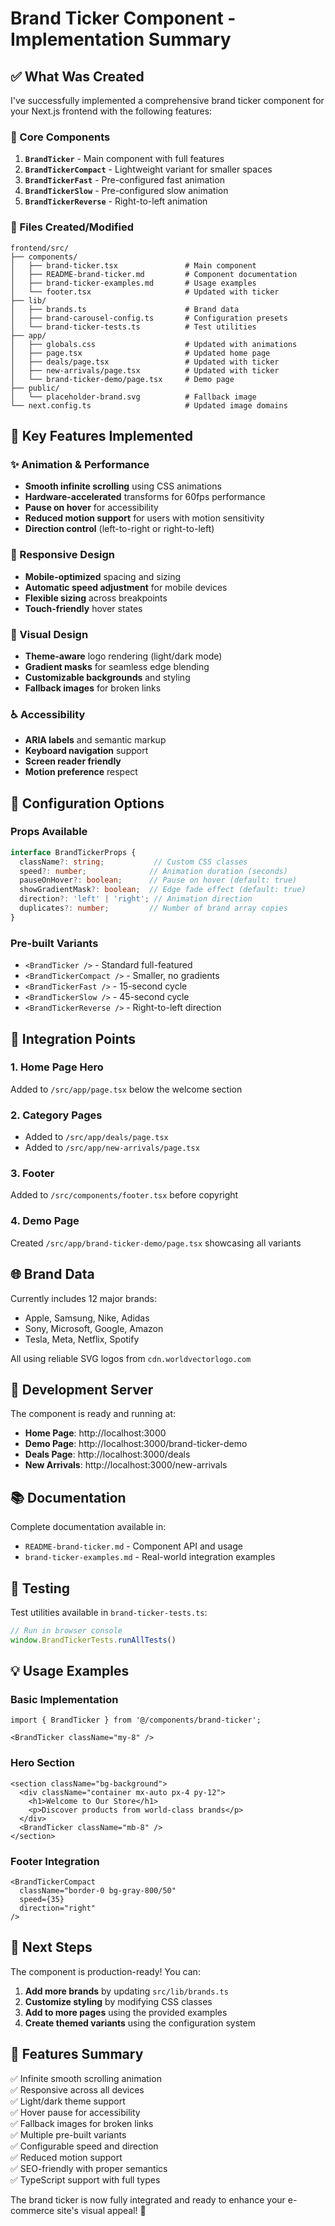 # Brand Ticker Component - Implementation Summary

## ✅ What Was Created

I've successfully implemented a comprehensive brand ticker component for your Next.js frontend with the following features:

### 🎯 Core Components

1. **`BrandTicker`** - Main component with full features
2. **`BrandTickerCompact`** - Lightweight variant for smaller spaces
3. **`BrandTickerFast`** - Pre-configured fast animation
4. **`BrandTickerSlow`** - Pre-configured slow animation  
5. **`BrandTickerReverse`** - Right-to-left animation

### 📁 Files Created/Modified

```
frontend/src/
├── components/
│   ├── brand-ticker.tsx               # Main component
│   ├── README-brand-ticker.md         # Component documentation
│   ├── brand-ticker-examples.md       # Usage examples
│   └── footer.tsx                     # Updated with ticker
├── lib/
│   ├── brands.ts                      # Brand data
│   ├── brand-carousel-config.ts       # Configuration presets
│   └── brand-ticker-tests.ts          # Test utilities
├── app/
│   ├── globals.css                    # Updated with animations
│   ├── page.tsx                       # Updated home page
│   ├── deals/page.tsx                 # Updated with ticker
│   ├── new-arrivals/page.tsx          # Updated with ticker
│   └── brand-ticker-demo/page.tsx     # Demo page
├── public/
│   └── placeholder-brand.svg          # Fallback image
└── next.config.ts                     # Updated image domains
```

## 🚀 Key Features Implemented

### ✨ Animation & Performance
- **Smooth infinite scrolling** using CSS animations
- **Hardware-accelerated** transforms for 60fps performance
- **Pause on hover** for accessibility
- **Reduced motion support** for users with motion sensitivity
- **Direction control** (left-to-right or right-to-left)

### 📱 Responsive Design
- **Mobile-optimized** spacing and sizing
- **Automatic speed adjustment** for mobile devices
- **Flexible sizing** across breakpoints
- **Touch-friendly** hover states

### 🎨 Visual Design
- **Theme-aware** logo rendering (light/dark mode)
- **Gradient masks** for seamless edge blending
- **Customizable backgrounds** and styling
- **Fallback images** for broken links

### ♿ Accessibility
- **ARIA labels** and semantic markup
- **Keyboard navigation** support
- **Screen reader friendly**
- **Motion preference** respect

## 🔧 Configuration Options

### Props Available
```typescript
interface BrandTickerProps {
  className?: string;           // Custom CSS classes
  speed?: number;              // Animation duration (seconds)
  pauseOnHover?: boolean;      // Pause on hover (default: true)
  showGradientMask?: boolean;  // Edge fade effect (default: true)
  direction?: 'left' | 'right'; // Animation direction
  duplicates?: number;         // Number of brand array copies
}
```

### Pre-built Variants
- `<BrandTicker />` - Standard full-featured
- `<BrandTickerCompact />` - Smaller, no gradients
- `<BrandTickerFast />` - 15-second cycle
- `<BrandTickerSlow />` - 45-second cycle
- `<BrandTickerReverse />` - Right-to-left direction

## 📍 Integration Points

### 1. Home Page Hero
Added to `/src/app/page.tsx` below the welcome section

### 2. Category Pages
- Added to `/src/app/deals/page.tsx`
- Added to `/src/app/new-arrivals/page.tsx`

### 3. Footer
Added to `/src/components/footer.tsx` before copyright

### 4. Demo Page
Created `/src/app/brand-ticker-demo/page.tsx` showcasing all variants

## 🌐 Brand Data

Currently includes 12 major brands:
- Apple, Samsung, Nike, Adidas
- Sony, Microsoft, Google, Amazon
- Tesla, Meta, Netflix, Spotify

All using reliable SVG logos from `cdn.worldvectorlogo.com`

## 🔄 Development Server

The component is ready and running at:
- **Home Page**: http://localhost:3000
- **Demo Page**: http://localhost:3000/brand-ticker-demo
- **Deals Page**: http://localhost:3000/deals
- **New Arrivals**: http://localhost:3000/new-arrivals

## 📚 Documentation

Complete documentation available in:
- `README-brand-ticker.md` - Component API and usage
- `brand-ticker-examples.md` - Real-world integration examples

## 🧪 Testing

Test utilities available in `brand-ticker-tests.ts`:
```javascript
// Run in browser console
window.BrandTickerTests.runAllTests()
```

## 💡 Usage Examples

### Basic Implementation
```tsx
import { BrandTicker } from '@/components/brand-ticker';

<BrandTicker className="my-8" />
```

### Hero Section
```tsx
<section className="bg-background">
  <div className="container mx-auto px-4 py-12">
    <h1>Welcome to Our Store</h1>
    <p>Discover products from world-class brands</p>
  </div>
  <BrandTicker className="mb-8" />
</section>
```

### Footer Integration
```tsx
<BrandTickerCompact 
  className="border-0 bg-gray-800/50" 
  speed={35} 
  direction="right"
/>
```

## 🎯 Next Steps

The component is production-ready! You can:

1. **Add more brands** by updating `src/lib/brands.ts`
2. **Customize styling** by modifying CSS classes
3. **Add to more pages** using the provided examples
4. **Create themed variants** using the configuration system

## 🌟 Features Summary

✅ Infinite smooth scrolling animation  
✅ Responsive across all devices  
✅ Light/dark theme support  
✅ Hover pause for accessibility  
✅ Fallback images for broken links  
✅ Multiple pre-built variants  
✅ Configurable speed and direction  
✅ Reduced motion support  
✅ SEO-friendly with proper semantics  
✅ TypeScript support with full types  

The brand ticker is now fully integrated and ready to enhance your e-commerce site's visual appeal! 🚀
